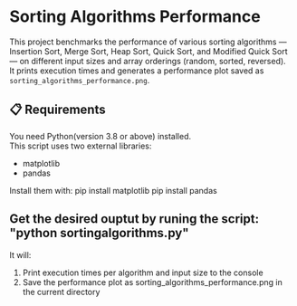 # Sorting Algorithms Performance

This project benchmarks the performance of various sorting algorithms — Insertion Sort, Merge Sort, Heap Sort, Quick Sort, and Modified Quick Sort — on different input sizes and array orderings (random, sorted, reversed).  
It prints execution times and generates a performance plot saved as `sorting_algorithms_performance.png`.

## 📋 Requirements

You need Python(version 3.8 or above) installed.  
This script uses two external libraries:
- matplotlib
- pandas  

Install them with:
pip install matplotlib 
pip install pandas 

## Get the desired ouptut by runing the script: "python sortingalgorithms.py"
It will:
1) Print execution times per algorithm and input size to the console
2) Save the performance plot as sorting_algorithms_performance.png in the current directory
